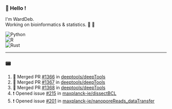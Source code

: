 ### :robot: Hello !

I'm WardDeb.  
Working on bioinformatics & statistics. 🧬 🧪  

![Python](https://img.shields.io/badge/python-3670A0?style=for-the-badge&logo=python&logoColor=ffdd54)  
![R](https://img.shields.io/badge/r-%23276DC3.svg?style=for-the-badge&logo=r&logoColor=white)  
![Rust](https://img.shields.io/badge/rust-%23000000.svg?style=for-the-badge&logo=rust&logoColor=white)  

---

### :pager:

<!--START_SECTION:activity-->
1. 🎉 Merged PR [#1366](https://github.com/deeptools/deepTools/pull/1366) in [deeptools/deepTools](https://github.com/deeptools/deepTools)
2. 🎉 Merged PR [#1367](https://github.com/deeptools/deepTools/pull/1367) in [deeptools/deepTools](https://github.com/deeptools/deepTools)
3. 🎉 Merged PR [#1368](https://github.com/deeptools/deepTools/pull/1368) in [deeptools/deepTools](https://github.com/deeptools/deepTools)
4. ❗ Opened issue [#215](https://github.com/maxplanck-ie/dissectBCL/issues/215) in [maxplanck-ie/dissectBCL](https://github.com/maxplanck-ie/dissectBCL)
5. ❗ Opened issue [#201](https://github.com/maxplanck-ie/nanoporeReads_dataTransfer/issues/201) in [maxplanck-ie/nanoporeReads_dataTransfer](https://github.com/maxplanck-ie/nanoporeReads_dataTransfer)
<!--END_SECTION:activity-->

